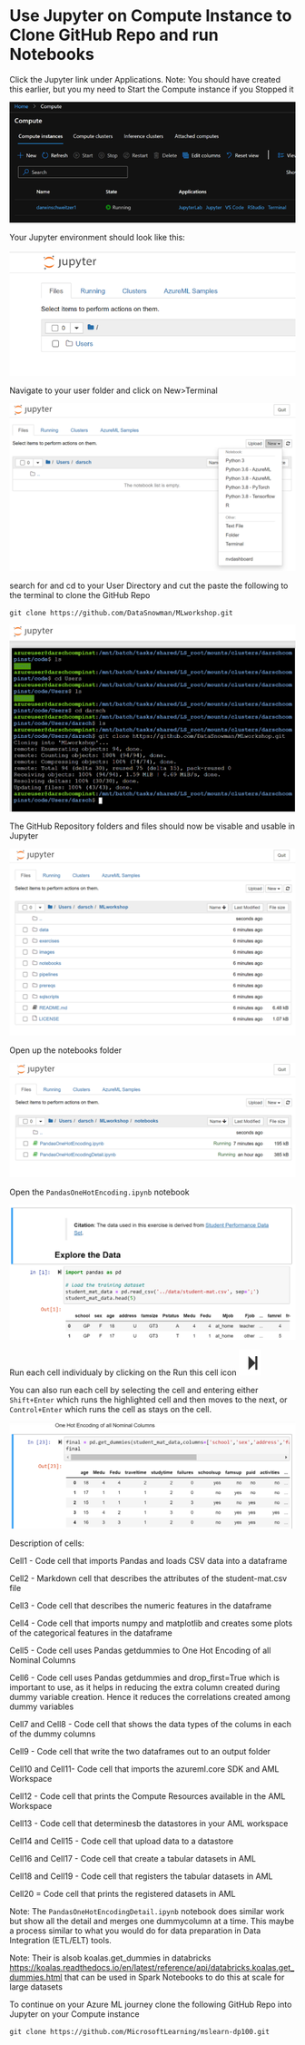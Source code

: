 # Use Jupyter on Compute Instance to Clone GitHub Repo and run Notebooks

Click the Jupyter link under Applications.  Note: You should have created this earlier, but you my need to Start the Compute instance if you Stopped it

![jrunning](https://raw.githubusercontent.com/DataSnowman/MLworkshop/main/images/jrunning.png)

Your Jupyter environment should look like this:

![jupyter](https://raw.githubusercontent.com/DataSnowman/MLworkshop/main/images/jupyter.png)


Navigate to your user folder and click on New>Terminal

![openterminal](https://raw.githubusercontent.com/DataSnowman/MLworkshop/main/images/openterminal.png)

search for and cd to your User Directory and cut the paste the following to the terminal to clone the GitHub Repo

```
git clone https://github.com/DataSnowman/MLworkshop.git
```

![terminal](https://raw.githubusercontent.com/DataSnowman/MLworkshop/main/images/terminal.png)

The GitHub Repository folders and files should now be visable and usable in Jupyter

![mlwsclone](https://raw.githubusercontent.com/DataSnowman/MLworkshop/main/images/mlwsclone.png)

Open up the notebooks folder

![notebooks](https://raw.githubusercontent.com/DataSnowman/MLworkshop/main/images/notebooks.png)

Open the `PandasOneHotEncoding.ipynb` notebook

![pandasOHE](https://raw.githubusercontent.com/DataSnowman/MLworkshop/main/images/pandasOHE.png)

Run each cell individualy by clicking on the Run this cell icon
![runthiscell](https://raw.githubusercontent.com/DataSnowman/MLworkshop/main/images/runthiscell.png)

You can also run each cell by selecting the cell and entering either `Shift+Enter` which runs the highlighted cell and then moves to the next, or `Control+Enter` which runs the cell as stays on the cell.

![runcell](https://raw.githubusercontent.com/DataSnowman/MLworkshop/main/images/runcell.png)

Description of cells:

Cell1 - Code cell that imports Pandas and loads CSV data into a dataframe

Cell2 - Markdown cell that describes the attributes of the student-mat.csv file

Cell3 - Code cell that describes the numeric features in the dataframe

Cell4 - Code cell that imports numpy and matplotlib and creates some plots of the categorical features in the dataframe

Cell5 - Code cell uses Pandas getdummies to One Hot Encoding of all Nominal Columns

Cell6 - Code cell uses Pandas getdummies and drop_first=True which is important to use, as it helps in reducing the extra column created during dummy variable creation. Hence it reduces the correlations created among dummy variables

Cell7 and Cell8  - Code cell that shows the data types of the colums in each of the dummy columns

Cell9 - Code cell that write the two dataframes out to an output folder

Cell10 and Cell11- Code cell that imports the azureml.core SDK and AML Workspace

Cell12 - Code cell that prints the Compute Resources available in the AML Workspace

Cell13 - Code cell that determinesb the datastores in your AML workspace

Cell14 and Cell15 - Code cell that upload data to a datastore

Cell16 and Cell17 - Code cell that create a tabular datasets in AML

Cell18 and Cell19 - Code cell that registers the tabular datasets in AML

Cell20 = Code cell that prints the registered datasets in AML

Note: The `PandasOneHotEncodingDetail.ipynb` notebook does similar work but show all the detail and merges one dummycolumn at a time.  This maybe a process similar to what you would do for data preparation in Data Integration (ETL/ELT) tools.

Note: Their is alsob koalas.get_dummies in databricks https://koalas.readthedocs.io/en/latest/reference/api/databricks.koalas.get_dummies.html that can be used in Spark Notebooks to do this at scale for large datasets

To continue on your Azure ML journey clone the following GitHub Repo into Jupyter on your Compute instance

```
git clone https://github.com/MicrosoftLearning/mslearn-dp100.git
```

